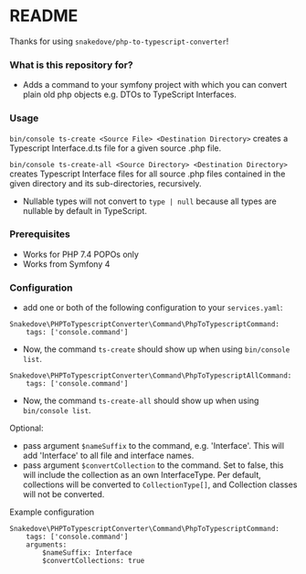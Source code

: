# README #

Thanks for using `snakedove/php-to-typescript-converter`!

### What is this repository for? ###

* Adds a command to your symfony project with which you can convert plain old php objects e.g. DTOs to TypeScript Interfaces.

### Usage ###
`bin/console ts-create <Source File> <Destination Directory>` creates a Typescript Interface.d.ts file for a given source .php file.

`bin/console ts-create-all <Source Directory> <Destination Directory>` creates Typescript Interface files for all source .php files contained in the given directory and its sub-directories, recursively.

* Nullable types will not convert to `type | null` because all types are nullable by default in TypeScript.

### Prerequisites ###
* Works for PHP 7.4 POPOs only
* Works from Symfony 4

### Configuration ###

* add one or both of the following configuration to your `services.yaml`:

```
Snakedove\PHPToTypescriptConverter\Command\PhpToTypescriptCommand:
    tags: ['console.command']
```
* Now, the command `ts-create` should show up when using `bin/console list`.

```
Snakedove\PHPToTypescriptConverter\Command\PhpToTypescriptAllCommand:
    tags: ['console.command']
```
* Now, the command `ts-create-all` should show up when using `bin/console list`.

Optional:
* pass argument `$nameSuffix` to the command, e.g. 'Interface'. This will add 'Interface' to all file and interface names.
* pass argument `$convertCollection` to the command. Set to false, this will include the collection as an own InterfaceType. Per default, collections will be converted to `CollectionType[]`, and Collection classes will not be converted.

Example configuration
```
Snakedove\PHPToTypescriptConverter\Command\PhpToTypescriptCommand:
    tags: ['console.command']
    arguments:
        $nameSuffix: Interface
        $convertCollections: true
```

